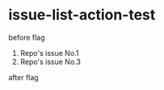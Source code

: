 # issue-list-action-test

before flag
<!--START_SECTION:activity-->
1. Repo's issue No.1
2. Repo's issue No.3
<!--END_SECTION:activity-->
after flag
